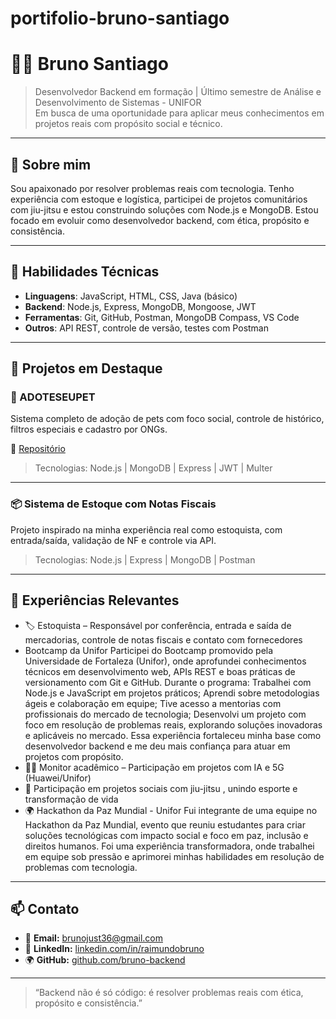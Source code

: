 # portifolio-bruno-santiago
# 👨‍💻 Bruno Santiago

> Desenvolvedor Backend em formação | Último semestre de Análise e Desenvolvimento de Sistemas - UNIFOR  
> Em busca de uma oportunidade para aplicar meus conhecimentos em projetos reais com propósito social e técnico.

---

## 🚀 Sobre mim

Sou apaixonado por resolver problemas reais com tecnologia. Tenho experiência com estoque e logística, participei de projetos comunitários com jiu-jitsu e estou construindo soluções com Node.js e MongoDB. Estou focado em evoluir como desenvolvedor backend, com ética, propósito e consistência.

---

## 🧠 Habilidades Técnicas

- **Linguagens**: JavaScript, HTML, CSS, Java (básico)
- **Backend**: Node.js, Express, MongoDB, Mongoose, JWT
- **Ferramentas**: Git, GitHub, Postman, MongoDB Compass, VS Code
- **Outros**: API REST, controle de versão, testes com Postman

---

## 📂 Projetos em Destaque

### 🐾 ADOTESEUPET
Sistema completo de adoção de pets com foco social, controle de histórico, filtros especiais e cadastro por ONGs.

🔗 [Repositório](https://github.com/santiago-san-deve-HTML/adote-seu-pet-server)

> Tecnologias: Node.js | MongoDB | Express | JWT | Multer

---

### 📦 Sistema de Estoque com Notas Fiscais
Projeto inspirado na minha experiência real como estoquista, com entrada/saída, validação de NF e controle via API.

> Tecnologias: Node.js | Express | MongoDB | Postman

---

## 📄 Experiências Relevantes

- 🏷️ Estoquista – Responsável por conferência, entrada e saída de mercadorias, controle de notas fiscais e contato com fornecedores
- Bootcamp da Unifor
Participei do Bootcamp promovido pela Universidade de Fortaleza (Unifor), onde aprofundei conhecimentos técnicos em desenvolvimento web, APIs REST e boas práticas de versionamento com Git e GitHub. Durante o programa:
Trabalhei com Node.js e JavaScript em projetos práticos;
Aprendi sobre metodologias ágeis e colaboração em equipe;
Tive acesso a mentorias com profissionais do mercado de tecnologia;
Desenvolvi um projeto com foco em resolução de problemas reais, explorando soluções inovadoras e aplicáveis no mercado.
Essa experiência fortaleceu minha base como desenvolvedor backend e me deu mais confiança para atuar em projetos com propósito.
- 👨‍🏫 Monitor acadêmico – Participação em projetos com IA e 5G (Huawei/Unifor)
- 🧩 Participação em projetos sociais com jiu-jitsu , unindo esporte e transformação de vida
- 🌍 Hackathon da Paz Mundial - Unifor
Fui integrante de uma equipe no Hackathon da Paz Mundial, evento que reuniu estudantes para criar soluções tecnológicas com impacto social e foco em paz, inclusão e direitos humanos. Foi uma experiência transformadora, onde trabalhei em equipe sob pressão e aprimorei minhas habilidades em resolução de problemas com tecnologia.
---

## 📫 Contato

- 📧 **Email:** brunojust36@gmail.com  
- 💼 **LinkedIn:** [linkedin.com/in/raimundobruno](https://linkedin.com/in/raimundobruno)  
- 🌍 **GitHub:** [github.com/bruno-backend](https://github.com/bruno-backend)

---

> “Backend não é só código: é resolver problemas reais com ética, propósito e consistência.”

